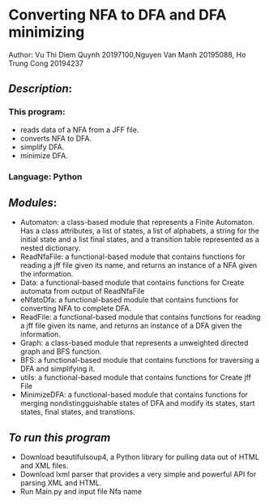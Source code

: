 # Converting NFA to DFA and DFA minimizing

Author: Vu Thi Diem Quynh 20197100,Nguyen Van Manh 20195088, Ho Trung Cong 20194237

## ***Description***:

### This program:
* reads data of a NFA from a JFF file.
* converts NFA to DFA.
* simplify DFA.
* minimize DFA.

### Language: Python

## ***Modules***:

* Automaton: a class-based module that represents a Finite Automaton. Has a class attributes, a list of states, a list of alphabets, a string for the initial state and a list final states, and a transition table represented as a nested dictionary.
* ReadNfaFile: a functional-based module that contains functions for reading a jff file given its name, and returns an instance of a NFA given the information.
* Data:  a functional-based module that contains functions for Create automata from output of ReadNfaFile
* eNfatoDfa: a functional-based module that contains functions for converting NFA to complete DFA.
* ReadFile: a functional-based module that contains functions for reading a jff file given its name, and returns an instance of a DFA given the information.
* Graph: a class-based module that represents a unweighted directed graph and BFS function.
* BFS: a functional-based module that contains functions for traversing a DFA and simplifying it.
* utils:  a functional-based module that contains functions for Create jff File 
* MinimizeDFA: a functional-based module that contains functions for merging nondistingguishable states of DFA and modify its states, start states, final states, and transtions.

## ***To run this program***

* Download beautifulsoup4, a Python library for pulling data out of HTML and XML files.
* Download lxml parser that provides a very simple and powerful API for parsing XML and HTML.
* Run Main.py and input file Nfa name
